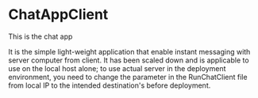 # ChatAppClient
This is the chat app

It is the simple light-weight application that enable instant messaging with server computer from client. It has been scaled down and is
applicable to use on the local host alone; to use actual server in the deployment environment, you need to change the parameter in the
RunChatClient file from local IP to the intended destination's before deployment.
